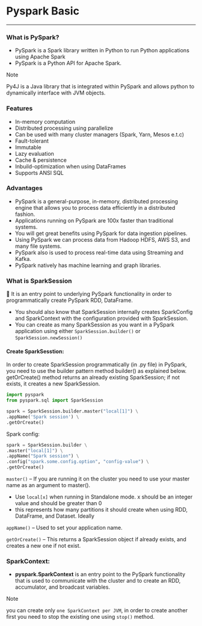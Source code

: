 # Pyspark Basic 

---
### What is PySpark?
*	PySpark is a Spark library written in Python to run Python applications using Apache Spark
*	PySpark is a Python API for Apache Spark.
>[!Note]
>Py4J is a Java library that is integrated within PySpark and allows python to dynamically interface with JVM objects.

### Features
*	In-memory computation
*	Distributed processing using parallelize
*	Can be used with many cluster managers (Spark, Yarn, Mesos e.t.c)
*	Fault-tolerant
*	Immutable
*	Lazy evaluation
*	Cache & persistence
*	Inbuild-optimization when using DataFrames
*	Supports ANSI SQL
### Advantages
*	PySpark is a general-purpose, in-memory, distributed processing engine that allows you to process data efficiently in a distributed fashion.
*	Applications running on PySpark are 100x faster than traditional systems.
*	You will get great benefits using PySpark for data ingestion pipelines.
*	Using PySpark we can process data from Hadoop HDFS, AWS S3, and many file systems.
*	PySpark also is used to process real-time data using Streaming and Kafka.
*	PySpark natively has machine learning and graph libraries.
### What is SparkSession
	It is an entry point to underlying PySpark functionality in order to programmatically create PySpark RDD, DataFrame.

*	You should also know that SparkSession internally creates SparkConfig and SparkContext with the configuration provided with SparkSession.
*	You can create as many SparkSession as you want in a PySpark application using either `SparkSession.builder()` or `SparkSession.newSession()`

#### Create SparkSesstion:
In order to create SparkSession programmatically (in .py file) in PySpark, you need to use the builder pattern method builder() as explained below. getOrCreate() method returns an already existing SparkSession; if not exists, it creates a new SparkSession.

```python
import pyspark
from pyspark.sql import SparkSession

spark = SparkSession.builder.master("local[1]") \
.appName('Spark session') \
.getOrCreate()
```
Spark config:
```python
spark = SparkSession.builder \
.master("local[1]") \
.appName("Spark session") \
.config("spark.some.config.option", "config-value") \
.getOrCreate()
```
`master()` – If you are running it on the cluster you need to use your master name as an argument to master(). 
*	Use `local[x]` when running in Standalone mode. x should be an integer value and should be greater than 0
*   this represents how many partitions it should create when using RDD, DataFrame, and Dataset. Ideally

`appName()` – Used to set your application name.

`getOrCreate()` – This returns a SparkSession object if already exists, and creates a new one if not exist.

### SparkContext:
* **pyspark.SparkContext** is an entry point to the PySpark functionality that is used to communicate with the cluster and to create an RDD, accumulator, and broadcast variables.
>[!Note]
>you can create only `one SparkContext per JVM`, in order to create another first you need to stop the existing one using `stop()` method.


